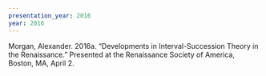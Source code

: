```yaml
---
presentation_year: 2016
year: 2016
---
```


Morgan, Alexander. 2016a. “Developments in Interval-Succession Theory in the Renaissance.” Presented at the Renaissance Society of America, Boston, MA, April 2.